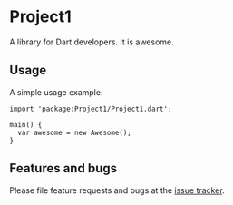 # Project1

A library for Dart developers. It is awesome.

## Usage

A simple usage example:

    import 'package:Project1/Project1.dart';

    main() {
      var awesome = new Awesome();
    }

## Features and bugs

Please file feature requests and bugs at the [issue tracker][tracker].

[tracker]: http://example.com/issues/replaceme
